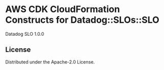 # AWS CDK CloudFormation Constructs for Datadog::SLOs::SLO

Datadog SLO 1.0.0

## License

Distributed under the Apache-2.0 License.
